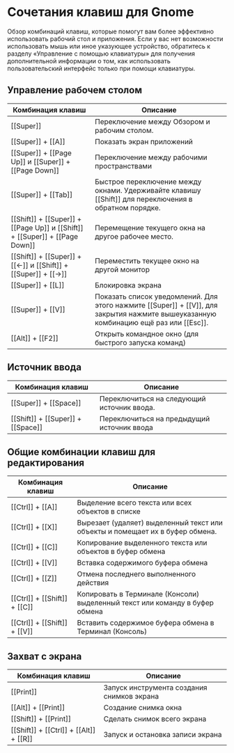 # Сочетания клавиш для Gnome

Обзор комбинаций клавиш, которые помогут вам более эффективно использовать рабочий стол и приложения. Если у вас нет возможности использовать мышь или иное указующее устройство, обратитесь к разделу «Управление с помощью клавиатуры» для получения дополнительной информации о том, как использовать пользовательский интерфейс только при помощи клавиатуры.

## Управление рабочем столом

| Комбинация клавиш |      Описание      | 
| ----------------- | ------------------ |
| [[Super]] | Переключение между Обзором и рабочим столом. |
| [[Super]] + [[A]] | Показать экран приложений |
| [[Super]] + [[Page Up]] и [[Super]] + [[Page Down]] | Переключение между рабочими пространствами |
| [[Super]] + [[Tab]] | Быстрое переключение между окнами. Удерживайте клавишу [[Shift]] для переключения в обратном порядке. |
| [[Shift]] + [[Super]] + [[Page Up]] и [[Shift]] + [[Super]] + [[Page Down]] | Перемещение текущего окна на другое рабочее место.|
| [[Shift]] + [[Super]] + [[←]] и [[Shift]] + [[Super]] + [[→]] | Переместить текущее окно на другой монитор |
| [[Super]] + [[L]] | Блокировка экрана |
| [[Super]] + [[V]] | Показать список уведомлений. Для этого нажмите [[Super]] + [[V]], для закрытия нажмите вышеуказанную комбинацию ещё раз или [[Esc]]. |
| [[Alt]] + [[F2]] | Открыть командное окно (для быстрого запуска команд) |

## Источник ввода

| Комбинация клавиш |      Описание      | 
| ----------------- | ------------------ |
| [[Super]] + [[Space]] | Переключиться на следующий источник ввода. |
| [[Shift]] + [[Super]] + [[Space]] | Переключиться на предыдущий источник ввода |

## Общие комбинации клавиш для редактирования

| Комбинация клавиш |      Описание      | 
| ----------------- | ------------------ |
| [[Ctrl]] + [[A]] | Выделение всего текста или всех объектов в списке |
| [[Ctrl]] + [[X]] | Вырезает (удаляет) выделенный текст или объекты и помещает их в буфер обмена.
| [[Ctrl]] + [[C]] | Копирование выделенного текста или объектов в буфер обмена |
| [[Ctrl]] + [[V]] | Вставка содержимого буфера обмена |
| [[Ctrl]] + [[Z]] | Отмена последнего выполненного действия |
| [[Ctrl]] + [[Shift]] + [[C]] | Копировать в Терминале (Консоли) выделенный текст или команду в буфер обмена
| [[Ctrl]] + [[Shift]] + [[V]] | Вставить содержимое буфера обмена в Терминал (Консоль) |

## Захват с экрана

| Комбинация клавиш |      Описание      | 
| ----------------- | ------------------ |
| [[Print]] | Запуск инструмента создания снимков экрана |
| [[Alt]] + [[Print]] | Создание снимка окна |
| [[Shift]] + [[Print]] | Сделать снимок всего экрана |
| [[Shift]] + [[Ctrl]] + [[Alt]] + [[R]] | Запуск и остановка записи экрана |